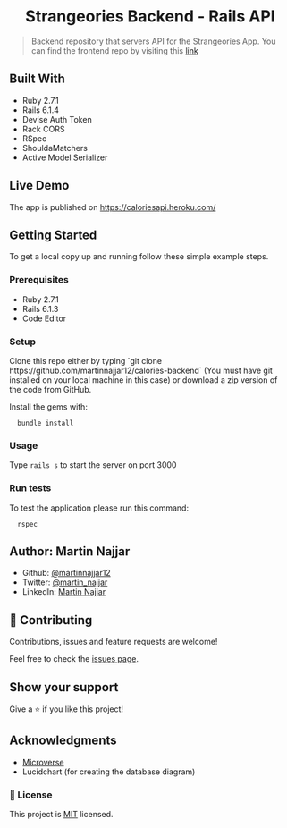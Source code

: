 <h1 align='center'>Strangeories Backend - Rails API</h1>

> Backend repository that servers API for the Strangeories App. You can find the frontend repo by visiting this [link](https://github.com/martinnajjar12/strangeories)

## Built With

- Ruby 2.7.1
- Rails 6.1.4
- Devise Auth Token
- Rack CORS
- RSpec
- ShouldaMatchers
- Active Model Serializer

## Live Demo

The app is published on https://caloriesapi.heroku.com/

## Getting Started

To get a local copy up and running follow these simple example steps.

### Prerequisites

- Ruby 2.7.1
- Rails 6.1.3
- Code Editor

### Setup

<p>Clone this repo either by typing `git clone https://github.com/martinnajjar12/calories-backend` (You must have git installed on your local machine in this case) or download a zip version of the code from GitHub.</p>

<p>Install the gems with:</p>

```
  bundle install
```

### Usage

Type `rails s` to start the server on port 3000

### Run tests

To test the application please run this command:

```
  rspec
```

## Author: Martin Najjar

- Github: [@martinnajjar12](https://github.com/martinnajjar12)
- Twitter: [@martin_najjar](https://twitter.com/martin_najjar)
- LinkedIn: [Martin Najjar](https://www.linkedin.com/in/martinnajjar12/)

## 🤝 Contributing

Contributions, issues and feature requests are welcome!

Feel free to check the [issues page](https://github.com/martinnajjar12/calories-backend/issues).

## Show your support

Give a ⭐️ if you like this project!

## Acknowledgments

- [Microverse](https://microverse.org)
- Lucidchart (for creating the database diagram)

### 📝 License

This project is [MIT](https://github.com/martinnajjar12/calories-backend/blob/development/LICENSE) licensed.
